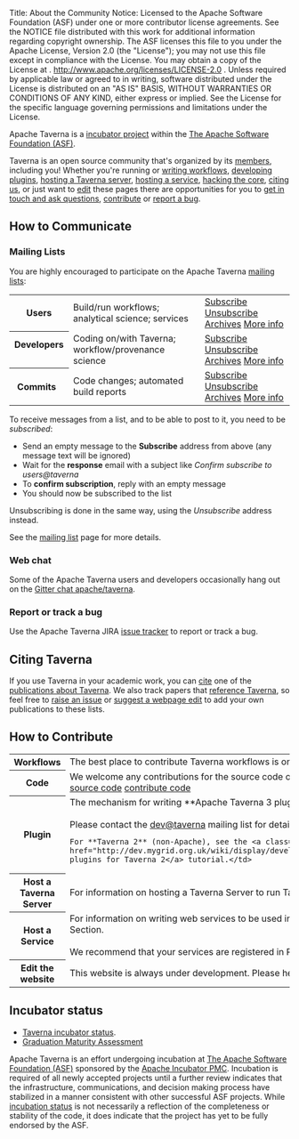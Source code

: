 Title:     About the Community
Notice:    Licensed to the Apache Software Foundation (ASF) under one
           or more contributor license agreements.  See the NOTICE file
           distributed with this work for additional information
           regarding copyright ownership.  The ASF licenses this file
           to you under the Apache License, Version 2.0 (the
           "License"); you may not use this file except in compliance
           with the License.  You may obtain a copy of the License at
           .
             http://www.apache.org/licenses/LICENSE-2.0
           .
           Unless required by applicable law or agreed to in writing,
           software distributed under the License is distributed on an
           "AS IS" BASIS, WITHOUT WARRANTIES OR CONDITIONS OF ANY
           KIND, either express or implied.  See the License for the
           specific language governing permissions and limitations
           under the License.

Apache Taverna is a [incubator project](http://incubator.apache.org/) within the
[The Apache Software Foundation (ASF)](http://www.apache.org/).

Taverna is an open source community that's organized by its
[members](/about), including you!
Whether you're running or
[writing workflows](#contribute),
[developing plugins](#contribute),
[hosting a Taverna server](#contribute),
[hosting a service](#contribute),
[hacking the core](#contribute),
[citing us](#citing-taverna), or just want to
[edit](#contribute) these pages
there are opportunities for you to
[get in touch and ask questions](#contact),
[contribute](#contribute) or
[report a bug](#reportbugs).



<a name="mailinglists"></a>
## How to Communicate
### Mailing Lists

You are highly encouraged to participate on the Apache Taverna [mailing lists](/community/lists):

<table class="table table-condensed">
<tr>
  <th> Users </th>
  <td> Build/run workflows; analytical science; services</td>
  <td>
    <a class="btn btn-primary" href="mailto:users-subscribe@taverna.incubator.apache.org" role="button">Subscribe</a>
    <a class="btn btn-default" href="mailto:users-unsubscribe@taverna.incubator.apache.org" role="button">Unsubscribe</a>
    <a class="btn btn-default" href="https://lists.apache.org/list.html?users@taverna.apache.org" role="button">Archives</a>
    <a class="btn btn-link" href="/community/lists#users" role="button">More info</a>
  </td>
</tr>
<tr>
  <th> Developers &nbsp;</th>
  <td> Coding on/with Taverna; workflow/provenance science  &nbsp;</td>
  <td>
    <a class="btn btn-primary" href="mailto:dev-subscribe@taverna.incubator.apache.org" role="button">Subscribe</a>
    <a class="btn btn-default" href="mailto:dev-unsubscribe@taverna.incubator.apache.org" role="button">Unsubscribe</a>
    <a class="btn btn-default" href="https://lists.apache.org/list.html?dev@taverna.apache.org" role="button">Archives</a>
    <a class="btn btn-link" href="/community/lists#dev" role="button">More info</a>
  </td>

</tr>
<tr>
  <th> Commits  &nbsp;</th>
  <td> Code changes; automated build reports  &nbsp;</td>
  <td>
    <a class="btn btn-primary" href="mailto:commits-subscribe@taverna.incubator.apache.org" role="button">Subscribe</a>
    <a class="btn btn-default" href="mailto:commits-unsubscribe@taverna.incubator.apache.org" role="button">Unsubscribe</a>
    <a class="btn btn-default" href="https://lists.apache.org/list.html?commits@taverna.apache.org" role="button">Archives</a>
    <a class="btn btn-link" href="/community/lists#commits" role="button">More info</a>
  </td>
</tr>
</table>


To receive messages from a list, and to be able to post to it, you need to be *subscribed*:

 - Send an empty message to the **Subscribe** address from above (any message text will be ignored)
 - Wait for the **response** email with a subject like *Confirm subscribe to users@taverna*
 - To **confirm subscription**, reply with an empty message
 - You should now be subscribed to the list

Unsubscribing is done in the same way, using the *Unsubscribe* address instead.

See the [mailing list](/community/lists) page for more details.

### Web chat

Some of the Apache Taverna users and developers occasionally hang out on the
[Gitter chat apache/taverna](/community/chat).


<a name="reportbugs"></a>
### Report or track a bug

Use the Apache Taverna JIRA [issue tracker](/community/issue-tracker) to report or track a bug.


## Citing Taverna

If you use Taverna in your academic work, you can [cite](/community/cite) one of the
[publications about Taverna](/community/publications).
We also track papers that
[reference Taverna](/community/references), so feel free to
[raise an issue](issue-tracker) or
[suggest a webpage edit](/community/edit) to add
your own publications to these lists.  


## How to Contribute
<a name="contribute"></a>

<table class="table table-condensed">
  <tr>
    <th> Workflows </th>
    <td> The best place to contribute Taverna workflows is on myExperiment.
         <a class="btn btn-default" href="http://www.myexperiment.org" role="button">myExperiment</a>
    </td>
  </tr>
  <tr>
    <th> Code </th>
    <td> We welcome any contributions for the source code of Apache Taverna. See how to
    contribute code.
      <a class="btn btn-default" href="/download/code/" role="button">source code</a>
      <a class="btn btn-default" href="/download/code/#contribute-to-apache-taverna" role="button">contribute code</a>
    </td>
  </tr>
  <tr>
    <th> Plugin </th>
    <td>The mechanism for writing **Apache Taverna 3 plugins** is still under development.
    <br><br>
    Please contact the <a class="btn btn-link" href="/community/lists#devtaverna">dev@taverna</a> mailing list for details.

    For **Taverna 2** (non-Apache), see the <a class="btn btn-link" href="http://dev.mygrid.org.uk/wiki/display/developer/Creating+plugins+for+Taverna+2">Creating plugins for Taverna 2</a> tutorial.</td>
  </tr>
  <tr>
    <th> Host a Taverna Server </th>
    <td> For information on hosting a Taverna Server to run Taverna workflows, see the
  <a class="btn btn-link" href="/documentation/server">Server</a> Section.</td>
  </tr>
  <tr>
    <th> Host a Service </th>
    <td> For information on writing web services to be used in Taverna see our
     <a class="btn btn-linlk" href="/documentation/web-service-developers">Web Service Developers</a> Section.
     <br><br>
     We recommend that your services are registered in Registries such as:
     <a class="btn btn-link" href="http://www.biocatalogue.org">BioCatalogue(</a></td>
  </tr>
  <tr>
    <th> Edit the website </th>
    <td> This website is always under development.
    Please help make it better by <a class="btn btn-link" href="/community/edit">editing</a> or adding pages.
</td>
  </tr>

</table>


## Incubator status

* [Taverna incubator status](http://incubator.apache.org/projects/taverna.html).
* [Graduation Maturity Assessment](https://cwiki.apache.org/confluence/display/TAVERNADEV/2016-03+Taverna+Graduation+Maturity+Assessment)

Apache Taverna is an effort undergoing incubation at
[The Apache Software Foundation (ASF)](http://apache.org/)
sponsored by the [Apache Incubator PMC](http://incubator.apache.org/).
Incubation is required of all newly accepted projects until a further review
indicates that the infrastructure, communications, and decision making process
have stabilized in a manner consistent with other successful ASF projects.
While [incubation status](http://incubator.apache.org/projects/taverna.html)
is not necessarily a reflection of the completeness or
stability of the code, it does indicate that the project has yet to be fully
endorsed by the ASF.

